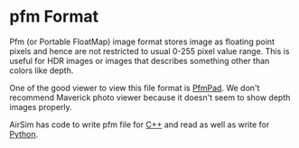 # pfm Format

Pfm (or Portable FloatMap) image format stores image as floating point pixels and hence are not restricted to usual 0-255 pixel value range. This is useful for HDR images or images that describes something other than colors like depth. 

One of the good viewer to view this file format is [PfmPad](https://sourceforge.net/projects/pfmpad/). We don't recommend Maverick photo viewer because it doesn't seem to show depth images properly.

AirSim has code to write pfm file for [C++](https://github.com/Microsoft/AirSim/blob/master/AirLib/include/common/common_utils/Utils.hpp#L637) and read as well as write for [Python](../PythonClient/airsim/utils.py#L122).
